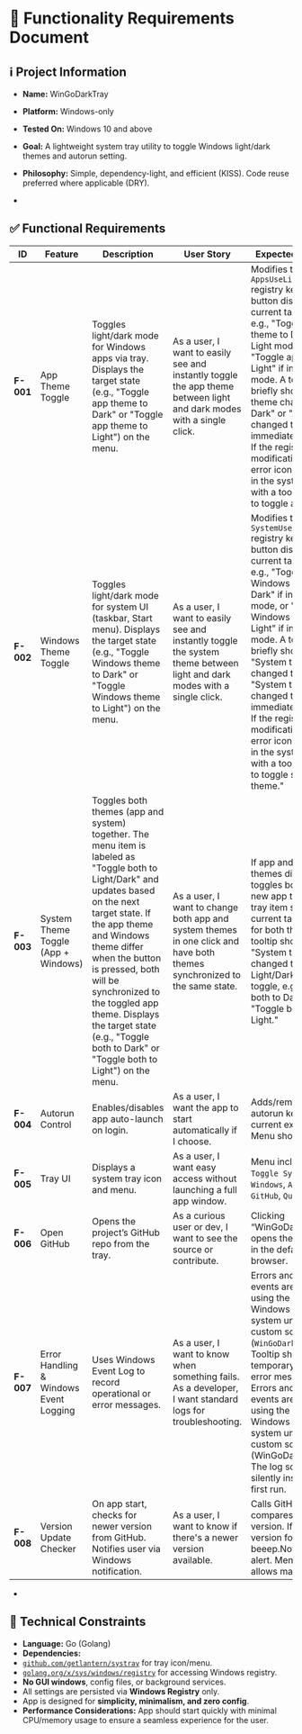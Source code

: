 # 📝 Functionality Requirements Document

## ℹ️ Project Information

- **Name:** WinGoDarkTray
- **Platform:** Windows-only
- **Tested On:** Windows 10 and above
- **Goal:** A lightweight system tray utility to toggle Windows light/dark themes and autorun setting.
- **Philosophy:** Simple, dependency-light, and efficient (KISS). Code reuse preferred where applicable (DRY).

-

## ✅ Functional Requirements

| ID  | Feature  | Description  | User Story | Expected Behavior  |
|-|-|-|-|-|
| **F-001** | App Theme Toggle | Toggles light/dark mode for Windows apps via tray. Displays the target state (e.g., "Toggle app theme to Dark" or "Toggle app theme to Light") on the menu. | As a user, I want to easily see and instantly toggle the app theme between light and dark modes with a single click. | Modifies the `AppsUseLightTheme` registry key. The tray button displays the current target state, e.g., "Toggle app theme to Dark" if in Light mode, or "Toggle app theme to Light" if in Dark mode. A tooltip briefly shows "App theme changed to Dark" or "App theme changed to Light" for immediate feedback. If the registry key modification fails, an error icon will appear in the system tray with a tooltip: "Failed to toggle app theme." |
| **F-002** | Windows Theme Toggle | Toggles light/dark mode for system UI (taskbar, Start menu). Displays the target state (e.g., "Toggle Windows theme to Dark" or "Toggle Windows theme to Light") on the menu. | As a user, I want to easily see and instantly toggle the system theme between light and dark modes with a single click. | Modifies the `SystemUsesLightTheme` registry key. The tray button displays the current target state, e.g., "Toggle Windows theme to Dark" if in Light mode, or "Toggle Windows theme to Light" if in Dark mode. A tooltip briefly shows "System theme changed to Dark" or "System theme changed to Light" for immediate feedback. If the registry key modification fails, an error icon will appear in the system tray with a tooltip: "Failed to toggle system theme." |
| **F-003** | System Theme Toggle (App + Windows) | Toggles both themes (app and system) together. The menu item is labeled as "Toggle both to Light/Dark" and updates based on the next target state. If the app theme and Windows theme differ when the button is pressed, both will be synchronized to the toggled app theme. Displays the target state (e.g., "Toggle both to Dark" or "Toggle both to Light") on the menu. | As a user, I want to change both app and system themes in one click and have both themes synchronized to the same state. | If app and system themes differ, toggles both to the new app theme. The tray item shows the current target state for both themes. A tooltip shows "System theme changed to Light/Dark" after toggle, e.g., "Toggle both to Dark" or "Toggle both to Light." |
| **F-004** | Autorun Control | Enables/disables app auto-launch on login. | As a user, I want the app to start automatically if I choose. | Adds/removes autorun key for current executable. Menu shows ✅/❌. |
| **F-005** | Tray UI | Displays a system tray icon and menu. | As a user, I want easy access without launching a full app window. | Menu includes: `Toggle System`, `App`, `Windows`, `Autorun`, `GitHub`, `Quit`. |
| **F-006** | Open GitHub | Opens the project’s GitHub repo from the tray. | As a curious user or dev, I want to see the source or contribute. | Clicking “WinGoDarkTray 🔗” opens the GitHub link in the default browser. |
| **F-007** | Error Handling & Windows Event Logging | Uses Windows Event Log to record operational or error messages. | As a user, I want to know when something fails. As a developer, I want standard logs for troubleshooting. | Errors and important events are logged using the built-in Windows Event Log system under a custom source (`WinGoDarkTray`). Tooltip shows a temporary friendly error message. Errors and important events are logged using the built-in Windows Event Log system under a custom source (WinGoDarkTray). The log source is silently installed on first run.|
| **F-008** | Version Update Checker | On app start, checks for newer version from GitHub. Notifies user via Windows notification. | As a user, I want to know if there's a newer version available. | Calls GitHub API, compares current version. If newer version found, uses beeep.Notify() to alert. Menu item allows manual check. |
-

## 🔧 Technical Constraints

- **Language:** Go (Golang)
- **Dependencies:**
- [`github.com/getlantern/systray`](https://github.com/getlantern/systray) for tray icon/menu.
- [`golang.org/x/sys/windows/registry`](https://pkg.go.dev/golang.org/x/sys/windows/registry) for accessing Windows registry.
- **No GUI windows**, config files, or background services.
- All settings are persisted via **Windows Registry** only.
- App is designed for **simplicity, minimalism, and zero config**.
- **Performance Considerations:** App should start quickly with minimal CPU/memory usage to ensure a seamless experience for the user.
